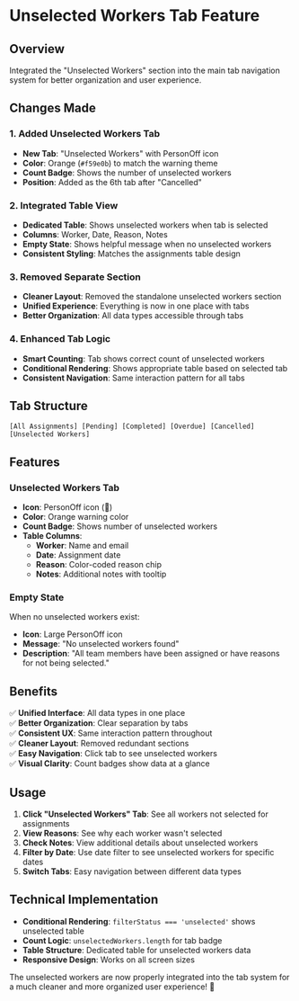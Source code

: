 # Unselected Workers Tab Feature

## Overview
Integrated the "Unselected Workers" section into the main tab navigation system for better organization and user experience.

## Changes Made

### 1. **Added Unselected Workers Tab**
- **New Tab**: "Unselected Workers" with PersonOff icon
- **Color**: Orange (`#f59e0b`) to match the warning theme
- **Count Badge**: Shows the number of unselected workers
- **Position**: Added as the 6th tab after "Cancelled"

### 2. **Integrated Table View**
- **Dedicated Table**: Shows unselected workers when tab is selected
- **Columns**: Worker, Date, Reason, Notes
- **Empty State**: Shows helpful message when no unselected workers
- **Consistent Styling**: Matches the assignments table design

### 3. **Removed Separate Section**
- **Cleaner Layout**: Removed the standalone unselected workers section
- **Unified Experience**: Everything is now in one place with tabs
- **Better Organization**: All data types accessible through tabs

### 4. **Enhanced Tab Logic**
- **Smart Counting**: Tab shows correct count of unselected workers
- **Conditional Rendering**: Shows appropriate table based on selected tab
- **Consistent Navigation**: Same interaction pattern for all tabs

## Tab Structure
```
[All Assignments] [Pending] [Completed] [Overdue] [Cancelled] [Unselected Workers]
```

## Features

### Unselected Workers Tab
- **Icon**: PersonOff icon (🚫)
- **Color**: Orange warning color
- **Count Badge**: Shows number of unselected workers
- **Table Columns**:
  - **Worker**: Name and email
  - **Date**: Assignment date
  - **Reason**: Color-coded reason chip
  - **Notes**: Additional notes with tooltip

### Empty State
When no unselected workers exist:
- **Icon**: Large PersonOff icon
- **Message**: "No unselected workers found"
- **Description**: "All team members have been assigned or have reasons for not being selected."

## Benefits
✅ **Unified Interface**: All data types in one place  
✅ **Better Organization**: Clear separation by tabs  
✅ **Consistent UX**: Same interaction pattern throughout  
✅ **Cleaner Layout**: Removed redundant sections  
✅ **Easy Navigation**: Click tab to see unselected workers  
✅ **Visual Clarity**: Count badges show data at a glance  

## Usage
1. **Click "Unselected Workers" Tab**: See all workers not selected for assignments
2. **View Reasons**: See why each worker wasn't selected
3. **Check Notes**: View additional details about unselected workers
4. **Filter by Date**: Use date filter to see unselected workers for specific dates
5. **Switch Tabs**: Easy navigation between different data types

## Technical Implementation
- **Conditional Rendering**: `filterStatus === 'unselected'` shows unselected table
- **Count Logic**: `unselectedWorkers.length` for tab badge
- **Table Structure**: Dedicated table for unselected workers data
- **Responsive Design**: Works on all screen sizes

The unselected workers are now properly integrated into the tab system for a much cleaner and more organized user experience! 🎯


















